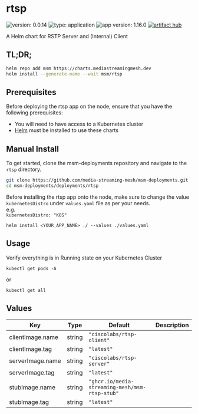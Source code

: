 # rtsp

![version: 0.0.14](https://img.shields.io/badge/version-0.0.14-informational?style=flat-square) ![type: application](https://img.shields.io/badge/type-application-informational?style=flat-square) ![app version: 1.16.0](https://img.shields.io/badge/app%20version-1.16.0-informational?style=flat-square)  [![artifact hub](https://img.shields.io/badge/artifact%20hub-rtsp-informational?style=flat-square)](https://artifacthub.io/packages/helm/media-streaming-mesh/rtsp)

A Helm chart for RSTP Server and (Internal) Client

## TL;DR;

```bash
helm repo add msm https://charts.mediastreamingmesh.dev
helm install --generate-name --wait msm/rtsp
```

## Prerequisites

Before deploying the rtsp app on the node, ensure that you have the following prerequisites:

* You will need to have access to a Kubernetes cluster<br>
* [Helm](https://helm.sh) must be installed to use these charts<br>

## Manual Install

To get started, clone the msm-deployments repository and navigate to the ```rtsp``` directory.

```sh
git clone https://github.com/media-streaming-mesh/msm-deployments.git
cd msm-deployments/deployments/rtsp
```

Before installing the rtsp  app onto the node, make sure to change the value ```kubernetesDistro``` under ```values.yaml``` file as per your needs. <br>
e.g. <br>
```kubernetesDistro: "K8S"```

```helm install <YOUR_APP_NAME> ./ --values ./values.yaml```

## Usage
Verify everything is in Running state on your Kubernetes Cluster

```kubectl get pods -A```

or

```kubectl get all```

## Values

| Key | Type | Default | Description |
|-----|------|---------|-------------|
| clientImage.name | string | `"ciscolabs/rtsp-client"` |  |
| clientImage.tag | string | `"latest"` |  |
| serverImage.name | string | `"ciscolabs/rtsp-server"` |  |
| serverImage.tag | string | `"latest"` |  |
| stubImage.name | string | `"ghcr.io/media-streaming-mesh/msm-rtsp-stub"` |  |
| stubImage.tag | string | `"latest"` |  |
